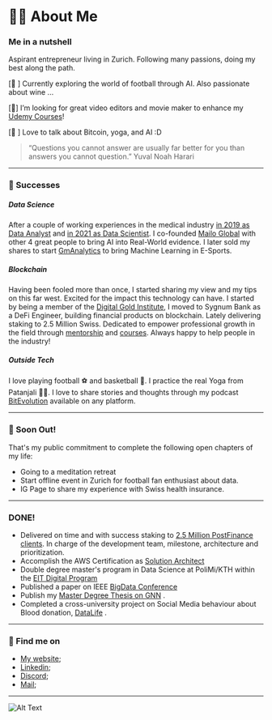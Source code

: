 # 🧑‍💻  About Me
###  Me in a nutshell
Aspirant entrepreneur living in Zurich.
Following many passions, doing my best along the path.

[🌱 ] Currently exploring the world of football through AI. Also passionate about wine ...

[👀] I’m looking for great video editors and movie maker to enhance my [Udemy Courses](https://www.udemy.com/user/stefano-fedeli-3/)!

[💬 ] Love to talk about Bitcoin, yoga, and AI :D 


> “Questions you cannot answer are usually far better for you than answers you cannot question.” 
>  Yuval Noah Harari
---

### 🙌 Successes
##### Data Science
After a couple of working experiences in the medical industry [in 2019 as Data Analyst](https://www.asst-brianza.it/web/index.php/presidi/ospedale/vimercate) and [in 2021 as Data Scientist](https://www.linkedin.com/posts/activity-6761670952150437888-Fuex). I co-founded [Mailo Global](https://mailo.global) with other 4 great people to bring AI into Real-World evidence. I later sold my shares to start [GmAnalytics](https://www.linkedin.com/posts/matteo-ferrini_python-leagueoflegends-streamlit-activity-7201985378185043968-_hTY?utm_source=share&utm_medium=member_desktop) to bring Machine Learning in E-Sports. 

##### Blockchain
Having been fooled more than once, I started sharing my view and my tips on this far west. Excited for the impact this technology can have. I started by being a member of the [Digital Gold Institute](https://dgi.io/full-team/), I moved to Sygnum Bank as a DeFi Engineer, building financial products on blockchain. Lately delivering staking to 2.5 Million Swiss. Dedicated to empower professional growth in the field through [mentorship](https://mentorcruise.com/sessions/mentor/stefanofedeli/) and [courses](https://www.udemy.com/user/stefano-fedeli-3/). Always happy to help people in the industry! 

##### Outside Tech
I love playing football ⚽  and basketball 🏀. 
I practice the real Yoga from Patanjali 🧘🏻.
I love to share stories and thoughts through my podcast [BitEvolution](https://anchor.fm/bitevolution) available on any platform.

---

### 🚧 Soon Out!
That's my public commitment to complete the following open chapters of my life:
- Going to a meditation retreat
- Start offline event in Zurich for football fan enthusiast about data.
- IG Page to share my experience with Swiss health insurance.

---

### DONE!
- Delivered on time and with success staking to [2.5 Million PostFinance clients](https://news-krypto.de/krypto-news/bitcoin/postfinance-startet-krypto-staking-passives-einkommen-fuer-kunden/). In charge of the development team, milestone, architecture and prioritization. 
- Accomplish the AWS Certification as [Solution Architect](https://www.linkedin.com/feed/update/urn:li:activity:7072252328078139394/)
- Double degree master's program in Data Science at PoliMi/KTH within the [EIT Digital Program](https://masterschool.eitdigital.eu/)
- Published a paper on IEEE [BigData Conference](https://ieeexplore.ieee.org/document/9672036)
- Publish my [Master Degree Thesis on GNN](https://www.politesi.polimi.it/handle/10589/179034) .
- Completed a cross-university project on Social Media behaviour about Blood donation, [DataLife](http://datashack.deib.polimi.it/nyu) .
---

### 🔦 Find me on
- [My website](https://stefanofedeli.github.io/portfolio/);
- [Linkedin](https://www.linkedin.com/in/ste-fed/);
- [Discord](https://discordapp.com/users/SteFedeli#3853);
- [Mail](mailto:stefano5.fedeli@mail.polimi.it);

---

![Alt Text](https://media.giphy.com/media/8wNjoJpY8k87e/giphy.gif)

